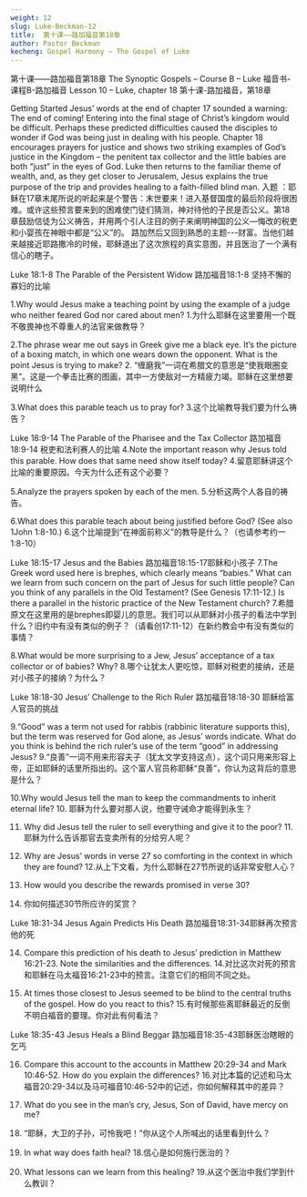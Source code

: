 ```yaml
---
weight: 12
slug: Luke-Beckman-12
title:  第十课——路加福音第18章
author: Pastor Beckman
kecheng: Gospel Harmony – The Gospel of Luke
---
```


第十课——路加福音第18章
The Synoptic Gospels – Course B – Luke
福音书-课程B-路加福音
Lesson 10 – Luke, chapter 18
第十课-路加福音，第18章

Getting Started Jesus’ words at the end of chapter 17 sounded a warning: The end of coming! Entering into the final stage of Christ’s kingdom would be difficult. Perhaps these predicted difficulties caused the disciples to wonder if God was being just in dealing with his people. Chapter 18 encourages prayers for justice and shows two striking examples of God’s justice in the Kingdom – the penitent tax collector and the little babies are both “just” in the eyes of God. Luke then returns to the familiar theme of wealth, and, as they get closer to Jerusalem, Jesus explains the true purpose of the trip and provides healing to a faith-filled blind man.
入题 ：耶稣在17章末尾所说的听起来是个警告：末世要来！进入基督国度的最后阶段将很困难。或许这些预言要来到的困难使门徒们猜测，神对待他的子民是否公义。第18章鼓励信徒为公义祷告，并用两个引人注目的例子来阐明神国的公义—悔改的税吏和小婴孩在神眼中都是“公义”的。 路加然后又回到熟悉的主题---财富。当他们越来越接近耶路撒冷的时候，耶稣道出了这次旅程的真实意图，并且医治了一个满有信心的瞎子。

Luke 18:1-8    The Parable of the Persistent Widow
路加福音18:1-8  坚持不懈的寡妇的比喻

1.Why would Jesus make a teaching point by using the example of a judge who neither feared God nor cared about men?
1.为什么耶稣在这里要用一个既不敬畏神也不尊重人的法官来做教导？

2.The phrase wear me out says in Greek give me a black eye. It’s the picture of a boxing match, in which one wears down the opponent. What is the point Jesus is trying to make?
2. “缠磨我”一词在希腊文的意思是“使我眼圈变黑”。这是一个拳击比赛的图画，其中一方使敌对一方精疲力竭。耶稣在这里想要说明什么

3.What does this parable teach us to pray for?
3.这个比喻教导我们要为什么祷告？

Luke 18:9-14    The Parable of the Pharisee and the Tax Collector
路加福音18:9-14 税吏和法利赛人的比喻
4.Note the important reason why Jesus told this parable. How does that same need show itself today?
4.留意耶稣讲这个比喻的重要原因。今天为什么还有这个必要？

5.Analyze the prayers spoken by each of the men.
5.分析这两个人各自的祷告。

6.What does this parable teach about being justified before God? (See also 1John 1:8-10.)
6.这个比喻提到“在神面前称义”的教导是什么？（也请参考约一 1:8-10）

Luke 18:15-17    Jesus and the Babies
路加福音18:15-17耶稣和小孩子
7.The Greek word used here is brephes, which clearly means “babies.” What can we learn from such concern on the part of Jesus for such little people? Can you think of any parallels in the Old Testament? (See Genesis 17:11-12.) Is there a parallel in the historic practice of the New Testament church?
7.希腊原文在这里用的是brephes即婴儿的意思。我们可以从耶稣对小孩子的看法中学到什么？旧约中有没有类似的例子？（请看创17:11-12）在新约教会中有没有类似的事情？

8.What would be more surprising to a Jew, Jesus’ acceptance of a tax collector or of babies? Why?
8.哪个让犹太人更吃惊，耶稣对税吏的接纳，还是对小孩子的接纳？为什么？

Luke 18:18-30    Jesus’ Challenge to the Rich Ruler
路加福音18:18-30  耶稣给富人官员的挑战

9.“Good” was a term not used for rabbis (rabbinic literature supports this), but the term was reserved for God alone, as Jesus’ words indicate. What do you think is behind the rich ruler’s use of the term “good” in addressing Jesus?
9.“良善”一词不用来形容夫子（犹太文学支持这点），这个词只用来形容上帝，正如耶稣的话里所指出的。这个富人官员称耶稣“良善”，你认为这背后的意思是什么？

10.Why would Jesus tell the man to keep the commandments to inherit eternal life?
10. 耶稣为什么要对那人说，他要守诫命才能得到永生？

11. Why did Jesus tell the ruler to sell everything and give it to the poor?
11.耶稣为什么告诉那官去变卖所有的分给穷人呢？

12. Why are Jesus’ words in verse 27 so comforting in the context in which they are found?
12.从上下文看，为什么耶稣在27节所说的话非常安慰人心？

13. How would you describe the rewards promised in verse 30?
13. 你如何描述30节所应许的奖赏？

Luke 18:31-34    Jesus Again Predicts His Death
路加福音18:31-34耶稣再次预言他的死

14. Compare this prediction of his death to Jesus’ prediction in Matthew 16:21-23. Note the similarities and the differences.
14.对比这次对死的预言和耶稣在马太福音16:21-23中的预言。注意它们的相同不同之处。

15. At times those closest to Jesus seemed to be blind to the central truths of the gospel. How do you react to this?
15.有时候那些离耶稣最近的反倒不明白福音的要理。你对此有何看法？

Luke 18:35-43    Jesus Heals a Blind Beggar
路加福音18:35-43耶稣医治瞎眼的乞丐

16. Compare this account to the accounts in Matthew 20:29-34 and Mark 10:46-52. How do you explain the differences?
16.对比本篇的记述和马太福音20:29-34以及马可福音10:46-52中的记述，你如何解释其中的差异？

17. What do you see in the man’s cry, Jesus, Son of David, have mercy on me?
17. “耶稣，大卫的子孙，可怜我吧！”你从这个人所喊出的话里看到什么？

18. In what way does faith heal?
18.信心是如何施行医治的？

19. What lessons can we learn from this healing?
19.从这个医治中我们学到什么教训？
